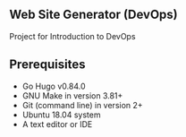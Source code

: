 ## Web Site Generator (DevOps)

Project for Introduction to DevOps

## Prerequisites
- Go Hugo v0.84.0   
- GNU Make in version 3.81+  
- Git (command line) in version 2+  
- Ubuntu 18.04 system  
- A text editor or IDE